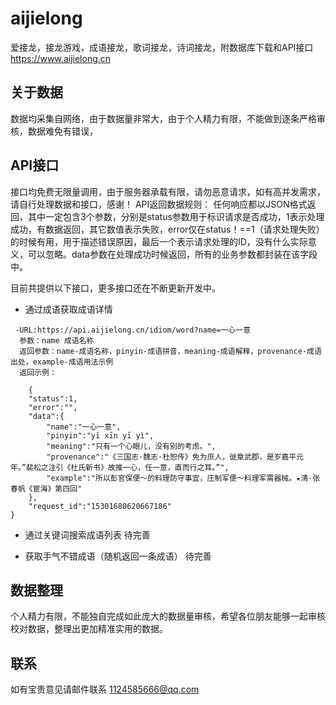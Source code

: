 # aijielong
爱接龙，接龙游戏，成语接龙，歌词接龙，诗词接龙，附数据库下载和API接口
https://www.aijielong.cn

## 关于数据
数据均采集自网络，由于数据量非常大，由于个人精力有限，不能做到逐条严格审核，数据难免有错误，

## API接口
接口均免费无限量调用，由于服务器承载有限，请勿恶意请求，如有高并发需求，请自行处理数据和接口，感谢！
API返回数据规则：
任何响应都以JSON格式返回，其中一定包含3个参数，分别是status参数用于标识请求是否成功，1表示处理成功，有数据返回，其它数值表示失败，error仅在status！==1（请求处理失败）的时候有用，用于描述错误原因，最后一个表示请求处理的ID，没有什么实际意义，可以忽略。data参数在处理成功时候返回，所有的业务参数都封装在该字段中。

目前共提供以下接口，更多接口还在不断更新开发中。

 - 通过成语获取成语详情 
```
 -URL:https://api.aijielong.cn/idiom/word?name=一心一意
  参数：name 成语名称
  返回参数：name-成语名称，pinyin-成语拼音，meaning-成语解释，provenance-成语出处，example-成语用法示例
  返回示例：

    {
    "status":1,
    "error":"",
    "data":{
        "name":"一心一意",
        "pinyin":"yī xīn yī yì",
        "meaning":"只有一个心眼儿，没有别的考虑。",
        "provenance":"《三国志·魏志·杜恕传》免为庶人，徙章武郡，是岁嘉平元年。”裴松之注引《杜氏新书》故推一心，任一意，直而行之耳。”",
        "example":"所以彭官保便～的料理防守事宜，庄制军便～料理军需器械。★清·张春帆《宦海》第四回"
    },
    "request_id":"15301680620667186"
}

```


 - 通过关键词搜索成语列表 
待完善

 
 - 获取手气不错成语（随机返回一条成语）
待完善




## 数据整理
个人精力有限，不能独自完成如此庞大的数据量审核，希望各位朋友能够一起审核校对数据，整理出更加精准实用的数据。

## 联系
如有宝贵意见请邮件联系 1124585666@qq.com

